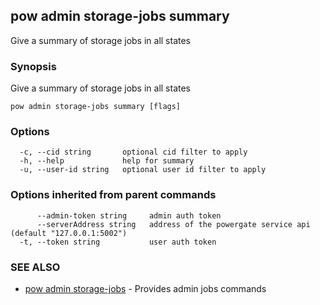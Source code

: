 ## pow admin storage-jobs summary

Give a summary of storage jobs in all states

### Synopsis

Give a summary of storage jobs in all states

```
pow admin storage-jobs summary [flags]
```

### Options

```
  -c, --cid string       optional cid filter to apply
  -h, --help             help for summary
  -u, --user-id string   optional user id filter to apply
```

### Options inherited from parent commands

```
      --admin-token string     admin auth token
      --serverAddress string   address of the powergate service api (default "127.0.0.1:5002")
  -t, --token string           user auth token
```

### SEE ALSO

-   [pow admin storage-jobs](pow_admin_storage-jobs.md) - Provides admin jobs commands
